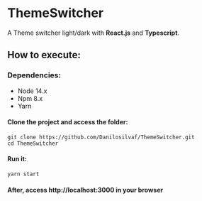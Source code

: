 # ThemeSwitcher
A Theme switcher light/dark with <b>React.js</b> and <b>Typescript</b>.

## How to execute:

### Dependencies:
- Node 14.x
- Npm 8.x
- Yarn

#### Clone the project and access the folder:
```
git clone https://github.com/Danilosilvaf/ThemeSwitcher.git
cd ThemeSwitcher
```

#### Run it:
```
yarn start
```

#### After, access http://localhost:3000 in your browser 
